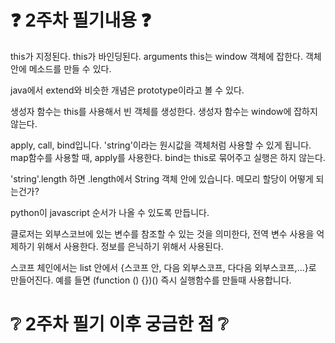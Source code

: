 # :question: 2주차 필기내용 :question:

this가 지정된다. this가 바인딩된다.
arguments
this는 window 객체에 잡한다. 
객체 안에 메소드를 만들 수 있다.

java에서 extend와 비슷한 개념은 prototype이라고 볼 수 있다.

생성자 함수는 this를 사용해서 빈 객체를 생성한다.
생성자 함수는 window에 잡하지 않는다.

apply, call, bind입니다.
'string'이라는 원시값을 객체처럼 사용할 수 있게 됩니다.
map함수를 사용할 때, apply를 사용한다.
bind는 this로 묶어주고 실행은 하지 않는다.

'string'.length 하면 
.length에서 String 객체 안에 있습니다.
메모리 할당이 어떻게 되는건가?

python이 javascript 순서가 나올 수 있도록 만듭니다.

클로저는 외부스코브에 있는 변수를 참조할 수 있는 것을 의미한다,
전역 변수 사용을 억제하기 위해서 사용한다. 정보를 은닉하기 위해서 사용된다.

스코프 체인에서는 list 안에서 {스코프 안, 다음 외부스코프, 다다음 외부스코프,...}로 만들어진다.
예를 들면 (function () {})() 즉시 실행함수를 만들때 사용합니다.

# :grey_question: 2주차 필기 이후 궁금한 점 :grey_question:
